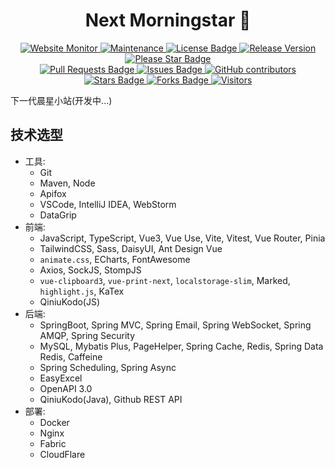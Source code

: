 <div align="center">
    <h1>Next Morningstar 👋</h1>
    <a href="https://github.com/HenryJi529/NextMorningstar/actions/workflows/website-monitor.yml">
        <img src="https://github.com/HenryJi529/NextMorningstar/actions/workflows/website-monitor.yml/badge.svg" alt="Website Monitor" />
    </a>
    <a href="https://github.com/HenryJi529/NextMorningstar/graphs/commit-activity">
        <img src="https://img.shields.io/badge/Maintained%3F-yes-green.svg" alt="Maintenance" />
    </a>
    <a href="https://github.com/HenryJi529/NextMorningstar/blob/main/LICENSE">
        <img src="https://img.shields.io/badge/License-AGPLv3-yellow.svg" alt="License Badge" />
    </a>
    <a href="https://github.com/HenryJi529/NextMorningstar/releases">
        <img src="https://img.shields.io/github/v/tag/HenryJi529/NextMorningstar" alt="Release Version" />
    </a>
    <a href="https://github.com/HenryJi529/NextMorningstar/stargazers">
        <img src="https://img.shields.io/static/v1?label=%F0%9F%8C%9F&message=If%20Useful&style=style=flat&color=BC4E99" alt="Please Star Badge"/>
    </a>
    <br/>
    <a href="https://github.com/HenryJi529/NextMorningstar/pulls">
        <img src="https://img.shields.io/github/issues-pr/HenryJi529/NextMorningstar" alt="Pull Requests Badge"/>
    </a>
    <a href="https://github.com/HenryJi529/NextMorningstar/issues">
        <img src="https://img.shields.io/github/issues/HenryJi529/NextMorningstar" alt="Issues Badge"/>
    </a>
    <a href="https://github.com/HenryJi529/NextMorningstar/graphs/contributors">
        <img alt="GitHub contributors" src="https://img.shields.io/github/contributors/HenryJi529/NextMorningstar?color=2b9348">
    </a>
    <a href="https://github.com/HenryJi529/NextMorningstar/stargazers">
        <img src="https://img.shields.io/github/stars/HenryJi529/NextMorningstar" alt="Stars Badge"/>
    </a>
    <a href="https://github.com/HenryJi529/NextMorningstar/network/members">
        <img src="https://img.shields.io/github/forks/HenryJi529/NextMorningstar" alt="Forks Badge"/>
    </a>
    <a href="#">
        <img src="https://visitor-badge.laobi.icu/badge?page_id=HenryJi529.NextMorningstar" alt="Visitors" />
    </a>
</div>

下一代晨星小站(开发中...)

## 技术选型

- 工具: 
    - Git
    - Maven, Node
    - Apifox
    - VSCode, IntelliJ IDEA, WebStorm
    - DataGrip
- 前端: 
    - JavaScript, TypeScript, Vue3, Vue Use, Vite, Vitest, Vue Router, Pinia
    - TailwindCSS, Sass, DaisyUI, Ant Design Vue
    - `animate.css`, ECharts, FontAwesome
    - Axios, SockJS, StompJS
    - `vue-clipboard3`, `vue-print-next`, `localstorage-slim`, Marked, `highlight.js`, KaTex
    - QiniuKodo(JS)
- 后端: 
    - SpringBoot, Spring MVC, Spring Email, Spring WebSocket, Spring AMQP, Spring Security
    - MySQL, Mybatis Plus, PageHelper, Spring Cache, Redis, Spring Data Redis, Caffeine
    - ​​Spring Scheduling, Spring Async
    - EasyExcel
    - OpenAPI 3.0
    - QiniuKodo(Java), Github REST API
- 部署:
    - Docker
    - Nginx
    - Fabric
    - CloudFlare